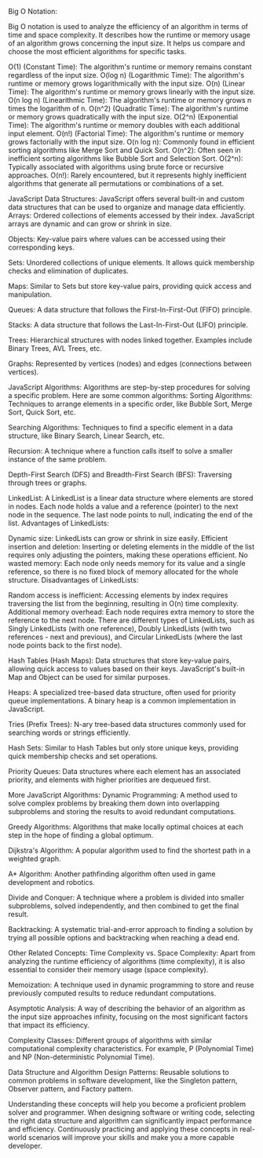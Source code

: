 Big O Notation:

Big O notation is used to analyze the efficiency of an algorithm in terms of time and space complexity. It describes how the runtime or memory usage of an algorithm grows concerning the input size. It helps us compare and choose the most efficient algorithms for specific tasks.

O(1) (Constant Time): The algorithm's runtime or memory remains constant regardless of the input size.
O(log n) (Logarithmic Time): The algorithm's runtime or memory grows logarithmically with the input size.
O(n) (Linear Time): The algorithm's runtime or memory grows linearly with the input size.
O(n log n) (Linearithmic Time): The algorithm's runtime or memory grows n times the logarithm of n.
O(n^2) (Quadratic Time): The algorithm's runtime or memory grows quadratically with the input size.
O(2^n) (Exponential Time): The algorithm's runtime or memory doubles with each additional input element.
O(n!) (Factorial Time): The algorithm's runtime or memory grows factorially with the input size.
O(n log n): Commonly found in efficient sorting algorithms like Merge Sort and Quick Sort.
O(n^2): Often seen in inefficient sorting algorithms like Bubble Sort and Selection Sort.
O(2^n): Typically associated with algorithms using brute force or recursive approaches.
O(n!): Rarely encountered, but it represents highly inefficient algorithms that generate all permutations or combinations of a set.


JavaScript Data Structures:
JavaScript offers several built-in and custom data structures that can be used to organize and manage data efficiently.
Arrays: Ordered collections of elements accessed by their index. JavaScript arrays are dynamic and can grow or shrink in size.

Objects: Key-value pairs where values can be accessed using their corresponding keys.

Sets: Unordered collections of unique elements. It allows quick membership checks and elimination of duplicates.

Maps: Similar to Sets but store key-value pairs, providing quick access and manipulation.

Queues: A data structure that follows the First-In-First-Out (FIFO) principle.

Stacks: A data structure that follows the Last-In-First-Out (LIFO) principle.

Trees: Hierarchical structures with nodes linked together. Examples include Binary Trees, AVL Trees, etc.

Graphs: Represented by vertices (nodes) and edges (connections between vertices).

JavaScript Algorithms:
Algorithms are step-by-step procedures for solving a specific problem. Here are some common algorithms:
Sorting Algorithms: Techniques to arrange elements in a specific order, like Bubble Sort, Merge Sort, Quick Sort, etc.

Searching Algorithms: Techniques to find a specific element in a data structure, like Binary Search, Linear Search, etc.

Recursion: A technique where a function calls itself to solve a smaller instance of the same problem.

Depth-First Search (DFS) and Breadth-First Search (BFS): Traversing through trees or graphs.

LinkedList:
A LinkedList is a linear data structure where elements are stored in nodes. Each node holds a value and a reference (pointer) to the next node in the sequence. The last node points to null, indicating the end of the list.
Advantages of LinkedLists:

Dynamic size: LinkedLists can grow or shrink in size easily.
Efficient insertion and deletion: Inserting or deleting elements in the middle of the list requires only adjusting the pointers, making these operations efficient.
No wasted memory: Each node only needs memory for its value and a single reference, so there is no fixed block of memory allocated for the whole structure.
Disadvantages of LinkedLists:

Random access is inefficient: Accessing elements by index requires traversing the list from the beginning, resulting in O(n) time complexity.
Additional memory overhead: Each node requires extra memory to store the reference to the next node.
There are different types of LinkedLists, such as Singly LinkedLists (with one reference), Doubly LinkedLists (with two references - next and previous), and Circular LinkedLists (where the last node points back to the first node).

Hash Tables (Hash Maps): Data structures that store key-value pairs, allowing quick access to values based on their keys. JavaScript's built-in Map and Object can be used for similar purposes.

Heaps: A specialized tree-based data structure, often used for priority queue implementations. A binary heap is a common implementation in JavaScript.

Tries (Prefix Trees): N-ary tree-based data structures commonly used for searching words or strings efficiently.

Hash Sets: Similar to Hash Tables but only store unique keys, providing quick membership checks and set operations.

Priority Queues: Data structures where each element has an associated priority, and elements with higher priorities are dequeued first.

More JavaScript Algorithms:
Dynamic Programming: A method used to solve complex problems by breaking them down into overlapping subproblems and storing the results to avoid redundant computations.

Greedy Algorithms: Algorithms that make locally optimal choices at each step in the hope of finding a global optimum.

Dijkstra's Algorithm: A popular algorithm used to find the shortest path in a weighted graph.

A* Algorithm: Another pathfinding algorithm often used in game development and robotics.

Divide and Conquer: A technique where a problem is divided into smaller subproblems, solved independently, and then combined to get the final result.

Backtracking: A systematic trial-and-error approach to finding a solution by trying all possible options and backtracking when reaching a dead end.

Other Related Concepts:
Time Complexity vs. Space Complexity: Apart from analyzing the runtime efficiency of algorithms (time complexity), it is also essential to consider their memory usage (space complexity).

Memoization: A technique used in dynamic programming to store and reuse previously computed results to reduce redundant computations.

Asymptotic Analysis: A way of describing the behavior of an algorithm as the input size approaches infinity, focusing on the most significant factors that impact its efficiency.

Complexity Classes: Different groups of algorithms with similar computational complexity characteristics. For example, P (Polynomial Time) and NP (Non-deterministic Polynomial Time).

Data Structure and Algorithm Design Patterns: Reusable solutions to common problems in software development, like the Singleton pattern, Observer pattern, and Factory pattern.

Understanding these concepts will help you become a proficient problem solver and programmer. When designing software or writing code, selecting the right data structure and algorithm can significantly impact performance and efficiency. Continuously practicing and applying these concepts in real-world scenarios will improve your skills and make you a more capable developer.




